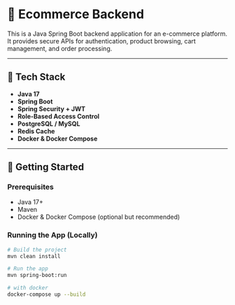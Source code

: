 # 🛒 Ecommerce Backend

This is a Java Spring Boot backend application for an e-commerce platform. It provides secure APIs for authentication, product browsing, cart management, and order processing.

---

## 🔧 Tech Stack

- **Java 17**
- **Spring Boot**
- **Spring Security + JWT**
- **Role-Based Access Control**
- **PostgreSQL / MySQL**
- **Redis Cache**
- **Docker & Docker Compose**

---

## 🚀 Getting Started
### Prerequisites
- Java 17+
- Maven
- Docker & Docker Compose (optional but recommended)

### Running the App (Locally)
```bash
# Build the project
mvn clean install

# Run the app
mvn spring-boot:run

# with docker
docker-compose up --build

